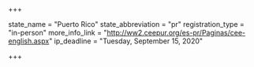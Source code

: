 +++

state_name = "Puerto Rico"
state_abbreviation = "pr"
registration_type = "in-person"
more_info_link = "http://ww2.ceepur.org/es-pr/Paginas/cee-english.aspx"
ip_deadline = "Tuesday, September 15, 2020"

+++